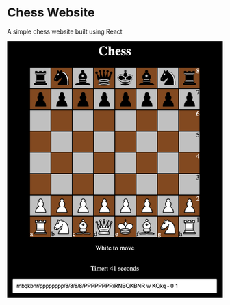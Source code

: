 # Chess Website

A simple chess website built using React

![Chess Preview](./media/chess_preview_annotated.png)
